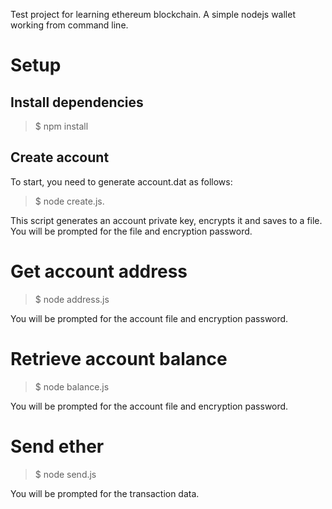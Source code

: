 Test project for learning ethereum blockchain. A simple nodejs wallet working from command line.

# Setup

## Install dependencies

> $ npm install

## Create account

To start, you need to generate account.dat as follows:

> $ node create.js.

This script generates an account private key, encrypts it and saves to a file.
You will be prompted for the file and encryption password.

# Get account address

> $ node address.js

You will be prompted for the account file and encryption password.

# Retrieve account balance

> $ node balance.js

You will be prompted for the account file and encryption password.

# Send ether

> $ node send.js

You will be prompted for the transaction data.

